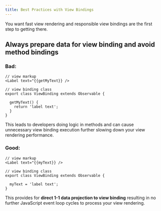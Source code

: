 ```yaml
---
title: Best Practices with View Bindings
---
```


You want fast view rendering and responsible view bindings are the first step to getting there.

## Always prepare data for view binding and avoid method bindings

### Bad:

```
// view markup
<Label text="{{getMyText}} />

// view binding class
export class ViewBinding extends Observable {

  getMyText() {
    return 'label text';
  }
}
```

This leads to developers doing logic in methods and can cause unnecessary view binding execution further slowing down your view rendering performance.

### Good:

```
// view markup
<Label text="{{myText}} />

// view binding class
export class ViewBinding extends Observable {

  myText = 'label text';
}
```

This provides for **direct 1-1 data projection to view binding** resulting in no further JavaScript event loop cycles to process your view rendering.
